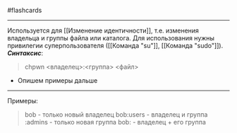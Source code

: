 #flashcards 
***
Используется для [[Изменение идентичности]], т.е. изменения владельца и группы файла или каталога. Для использования нужны привилегии суперпользователя ([[Команда "su"]], [[Команда "sudo"]]).
***Синтаксис***:
>chpwn <владелец>:<группа> <файл>
- Опишем примеры дальше
***
Примеры:
>bob - только новый владелец
>bob:users - владелец и группа
>:admins - только новая группа
>bob: - владелец + его группа